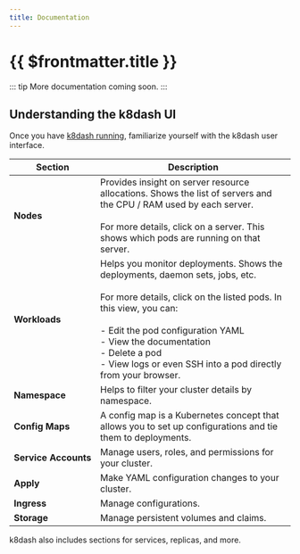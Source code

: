 ```yaml
---
title: Documentation
---
```


# {{ $frontmatter.title }}

::: tip
More documentation coming soon.
:::

## Understanding the k8dash UI

Once you have [k8dash running](/install/), familiarize yourself with the k8dash user interface.

<!--<img 
:src="$withBase('/images/k8dash-screen.png')" alt="k8dash user interface" class="img-with-border"/>
<br></br> -->

|Section|Description|
|---|---|
|**Nodes**| Provides insight on server resource allocations. Shows the list of servers and the CPU / RAM used by each server. <br/>&nbsp;<br/> For more details, click on a server. This shows which pods are running on that server.|
|**Workloads**| Helps you monitor deployments. Shows the deployments, daemon sets, jobs, etc. <br/>&nbsp;<br/> For more details, click on the listed pods. In this view, you can: <br/>&nbsp;<br/> - Edit the pod configuration YAML <br/> - View the documentation <br/> - Delete a pod <br/> - View logs or even SSH into a pod directly from your browser. |
|**Namespace**| Helps to filter your cluster details by namespace. |
|<nobr>**Config Maps**</nobr>| A config map is a Kubernetes concept that allows you to set up configurations and tie them to deployments. |
|<nobr>**Service Accounts**</nobr>| Manage users, roles, and permissions for your cluster. |
|**Apply**| Make YAML configuration changes to your cluster. |
|**Ingress**| Manage configurations. |
|**Storage**| Manage persistent volumes and claims. |

k8dash also includes sections for services, replicas, and more. 
